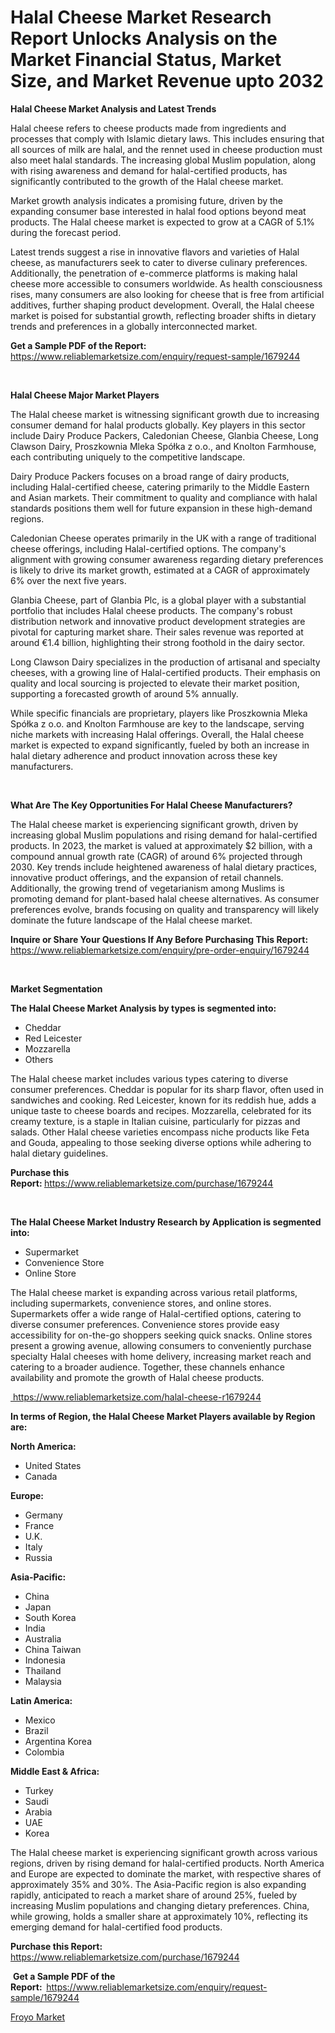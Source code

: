 <p><h1>Halal Cheese Market Research Report Unlocks Analysis on the Market Financial Status, Market Size, and Market Revenue upto 2032</h1></p><p><strong>Halal Cheese Market Analysis and Latest Trends</strong></p>
<p><p>Halal cheese refers to cheese products made from ingredients and processes that comply with Islamic dietary laws. This includes ensuring that all sources of milk are halal, and the rennet used in cheese production must also meet halal standards. The increasing global Muslim population, along with rising awareness and demand for halal-certified products, has significantly contributed to the growth of the Halal cheese market.</p><p>Market growth analysis indicates a promising future, driven by the expanding consumer base interested in halal food options beyond meat products. The Halal cheese market is expected to grow at a CAGR of 5.1% during the forecast period. </p><p>Latest trends suggest a rise in innovative flavors and varieties of Halal cheese, as manufacturers seek to cater to diverse culinary preferences. Additionally, the penetration of e-commerce platforms is making halal cheese more accessible to consumers worldwide. As health consciousness rises, many consumers are also looking for cheese that is free from artificial additives, further shaping product development. Overall, the Halal cheese market is poised for substantial growth, reflecting broader shifts in dietary trends and preferences in a globally interconnected market.</p></p>
<p><strong>Get a Sample PDF of the Report:&nbsp;</strong> <a href="https://www.reliablemarketsize.com/enquiry/request-sample/1679244?utm_campaign=2450&utm_medium=2&utm_source=Github&utm_content=ia&utm_term=07042025&utm_id=halal-cheese">https://www.reliablemarketsize.com/enquiry/request-sample/1679244</a></p>
<p>&nbsp;</p>
<p><strong>Halal Cheese Major Market Players</strong></p>
<p><p>The Halal cheese market is witnessing significant growth due to increasing consumer demand for halal products globally. Key players in this sector include Dairy Produce Packers, Caledonian Cheese, Glanbia Cheese, Long Clawson Dairy, Proszkownia Mleka Spółka z o.o., and Knolton Farmhouse, each contributing uniquely to the competitive landscape.</p><p>Dairy Produce Packers focuses on a broad range of dairy products, including Halal-certified cheese, catering primarily to the Middle Eastern and Asian markets. Their commitment to quality and compliance with halal standards positions them well for future expansion in these high-demand regions.</p><p>Caledonian Cheese operates primarily in the UK with a range of traditional cheese offerings, including Halal-certified options. The company's alignment with growing consumer awareness regarding dietary preferences is likely to drive its market growth, estimated at a CAGR of approximately 6% over the next five years.</p><p>Glanbia Cheese, part of Glanbia Plc, is a global player with a substantial portfolio that includes Halal cheese products. The company's robust distribution network and innovative product development strategies are pivotal for capturing market share. Their sales revenue was reported at around €1.4 billion, highlighting their strong foothold in the dairy sector.</p><p>Long Clawson Dairy specializes in the production of artisanal and specialty cheeses, with a growing line of Halal-certified products. Their emphasis on quality and local sourcing is projected to elevate their market position, supporting a forecasted growth of around 5% annually.</p><p>While specific financials are proprietary, players like Proszkownia Mleka Spółka z o.o. and Knolton Farmhouse are key to the landscape, serving niche markets with increasing Halal offerings. Overall, the Halal cheese market is expected to expand significantly, fueled by both an increase in halal dietary adherence and product innovation across these key manufacturers.</p></p>
<p>&nbsp;</p>
<p><strong>What Are The Key Opportunities For Halal Cheese Manufacturers?</strong></p>
<p><p>The Halal cheese market is experiencing significant growth, driven by increasing global Muslim populations and rising demand for halal-certified products. In 2023, the market is valued at approximately $2 billion, with a compound annual growth rate (CAGR) of around 6% projected through 2030. Key trends include heightened awareness of halal dietary practices, innovative product offerings, and the expansion of retail channels. Additionally, the growing trend of vegetarianism among Muslims is promoting demand for plant-based halal cheese alternatives. As consumer preferences evolve, brands focusing on quality and transparency will likely dominate the future landscape of the Halal cheese market.</p></p>
<p><strong>Inquire or Share Your Questions If Any Before Purchasing This Report:</strong> <a href="https://www.reliablemarketsize.com/enquiry/pre-order-enquiry/1679244?utm_campaign=2450&utm_medium=2&utm_source=Github&utm_content=ia&utm_term=07042025&utm_id=halal-cheese">https://www.reliablemarketsize.com/enquiry/pre-order-enquiry/1679244</a></p>
<p>&nbsp;</p>
<p><strong>Market Segmentation</strong></p>
<p><strong>The Halal Cheese Market Analysis by types is segmented into:</strong></p>
<p><ul><li>Cheddar</li><li>Red Leicester</li><li>Mozzarella</li><li>Others</li></ul></p>
<p><p>The Halal cheese market includes various types catering to diverse consumer preferences. Cheddar is popular for its sharp flavor, often used in sandwiches and cooking. Red Leicester, known for its reddish hue, adds a unique taste to cheese boards and recipes. Mozzarella, celebrated for its creamy texture, is a staple in Italian cuisine, particularly for pizzas and salads. Other Halal cheese varieties encompass niche products like Feta and Gouda, appealing to those seeking diverse options while adhering to halal dietary guidelines.</p></p>
<p><strong>Purchase this Report:&nbsp;</strong><a href="https://www.reliablemarketsize.com/purchase/1679244?utm_campaign=2450&utm_medium=2&utm_source=Github&utm_content=ia&utm_term=07042025&utm_id=halal-cheese">https://www.reliablemarketsize.com/purchase/1679244</a></p>
<p>&nbsp;</p>
<p><strong>The Halal Cheese Market Industry Research by Application is segmented into:</strong></p>
<p><ul><li>Supermarket</li><li>Convenience Store</li><li>Online Store</li></ul></p>
<p><p>The Halal cheese market is expanding across various retail platforms, including supermarkets, convenience stores, and online stores. Supermarkets offer a wide range of Halal-certified options, catering to diverse consumer preferences. Convenience stores provide easy accessibility for on-the-go shoppers seeking quick snacks. Online stores present a growing avenue, allowing consumers to conveniently purchase specialty Halal cheeses with home delivery, increasing market reach and catering to a broader audience. Together, these channels enhance availability and promote the growth of Halal cheese products.</p></p>
<p><a href="https://www.reliablemarketsize.com/halal-cheese-r1679244?utm_campaign=2450&utm_medium=2&utm_source=Github&utm_content=ia&utm_term=07042025&utm_id=halal-cheese">&nbsp;https://www.reliablemarketsize.com/halal-cheese-r1679244</a></p>
<p><strong>In terms of Region, the Halal Cheese Market Players available by Region are:</strong></p>
<p>
    <p> <strong> North America: </strong>
        <ul>
            <li>United States</li>
            <li>Canada</li>
        </ul>
        </p> 
    <p> <strong> Europe: </strong>
        <ul>
            <li>Germany</li>
            <li>France</li>
            <li>U.K.</li>
            <li>Italy</li>
            <li>Russia</li>
        </ul>
        </p> 
    <p> <strong> Asia-Pacific: </strong>
        <ul>
            <li>China</li>
            <li>Japan</li>
            <li>South Korea</li>
            <li>India</li>
            <li>Australia</li>
            <li>China Taiwan</li>
            <li>Indonesia</li>
            <li>Thailand</li>
            <li>Malaysia</li>
        </ul>
        </p> 
    <p> <strong> Latin America: </strong>
        <ul>
            <li>Mexico</li>
            <li>Brazil</li>
            <li>Argentina Korea</li>
            <li>Colombia</li>
        </ul>
        </p> 
    <p> <strong> Middle East & Africa: </strong>
        <ul>
            <li>Turkey</li>
            <li>Saudi</li>
            <li>Arabia</li>
            <li>UAE</li>
            <li>Korea</li>
        </ul>
    </p>
    </p>
<p><p>The Halal cheese market is experiencing significant growth across various regions, driven by rising demand for halal-certified products. North America and Europe are expected to dominate the market, with respective shares of approximately 35% and 30%. The Asia-Pacific region is also expanding rapidly, anticipated to reach a market share of around 25%, fueled by increasing Muslim populations and changing dietary preferences. China, while growing, holds a smaller share at approximately 10%, reflecting its emerging demand for halal-certified food products.</p></p>
<p><strong>Purchase this Report: </strong><a href="https://www.reliablemarketsize.com/purchase/1679244?utm_campaign=2450&utm_medium=2&utm_source=Github&utm_content=ia&utm_term=07042025&utm_id=halal-cheese">https://www.reliablemarketsize.com/purchase/1679244</a></p>
<p>&nbsp;<strong>Get a Sample PDF of the Report:&nbsp;&nbsp;</strong><a href="https://www.reliablemarketsize.com/enquiry/request-sample/1679244?utm_campaign=2450&utm_medium=2&utm_source=Github&utm_content=ia&utm_term=07042025&utm_id=halal-cheese">https://www.reliablemarketsize.com/enquiry/request-sample/1679244</a></p>
<p><strong></strong></p>
<p><p><a href="https://github.com/boitafbg/Market-Research-Report-List-1/blob/main/froyo-market.md?utm_campaign=2450&utm_medium=2&utm_source=Github&utm_content=ia&utm_term=07042025&utm_id=halal-cheese">Froyo Market</a></p></p>